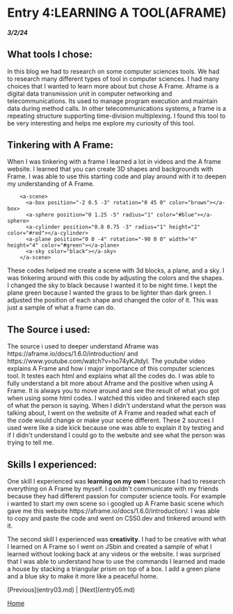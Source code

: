 # Entry 4:LEARNING A TOOL(AFRAME)
##### 3/2/24
<h2>What tools I chose:</h2>
<p> In this blog we had to research on some computer sciences tools. We had to research many different types of tool in computer sciences. I had many choices that I wanted to learn more about but chose A Frame. Aframe is a digital data transmission unit in computer networking and telecommunications. Its used to manage program execution and maintain data during method calls. In other telecommunications systems, a frame is a repeating structure supporting time-division multiplexing. I found this tool to be very interesting and helps me explore my curiosity of this tool.</p>
<h2>Tinkering with A Frame:</h2>
When I was tinkering with a frame I learned a lot in videos and the A frame website. I learned that you can create 3D shapes and backgrounds with Frame. I was able to use this starting code and play around with it to deepen my understanding of A Frame.

```
    <a-scene>
      <a-box position="-2 0.5 -3" rotation="0 45 0" color="brown"></a-box>
      <a-sphere position="0 1.25 -5" radius="1" color="#blue"></a-sphere>
      <a-cylinder position="0.8 0.75 -3" radius="1" height="2" color="#red"></a-cylinder>
      <a-plane position="0 0 -4" rotation="-90 0 0" width="4" height="4" color="#green"></a-plane>
      <a-sky color="black"></a-sky>
    </a-scene>
```
<p> These codes helped me create a scene with 3d blocks, a plane, and a sky. I was tinkering around with this code by adjusting the colors and the shapes. I changed the sky to black because I wanted it to be night time. I kept the plane green because I wanted the grass to be lighter than dark green. I adjusted the position of each shape and changed the color of it. This was just a sample of what a frame can do.</p>
<h2> The Source i used:</h2>
<p>The source i used to deeper understand Aframe was https://aframe.io/docs/1.6.0/introduction/ and https://www.youtube.com/watch?v=ho74yKJtdyI. The youtube video explains A Frame and how i major importance of this computer sciences tool. It testes each html and explains what all the codes do. I was able to fully understand a bit more about Aframe and the positive when using A Frame. It is always you to move around and see the result of what you got when using some html codes. I watched this video and tinkered each step of what the person is saying. When I didn't understand what the person was talking about, I went on the website of A Frame and readed what each of the code would change or make your scene different. These 2 sources I used were like a side kick because one was able to explain it by testing and if I didn't understand I could go to the website and see what the person was trying to tell me.</p>
<h2>Skills I experienced:</h2>
<p>One skill I experienced was <b>learning on my own</b> l because I had to research everything on A Frame by myself. I couldn't communicate with my friends because they had different passion for computer science tools. For example i wanted to start my own scene so i googled up A Frame basic scene which gave me this website
https://aframe.io/docs/1.6.0/introduction/. I was able to copy and paste the code and went on CS50.dev and tinkered around with it.</p>
<p>The second skill I experienced was <b>creativity</b>. I had to be creative with what I learned on A Frame so I went on JSbin and created a sample of what I learned without looking back at any videos or the website. I was surprised that I was able to understand how to use the commands I learned and made a house by stacking a triangular prism on top of a box. I add a green plane and a blue sky to make it more like a peaceful home.</p>
[Previous](entry03.md) | [Next](entry05.md)

[Home](../README.md)


